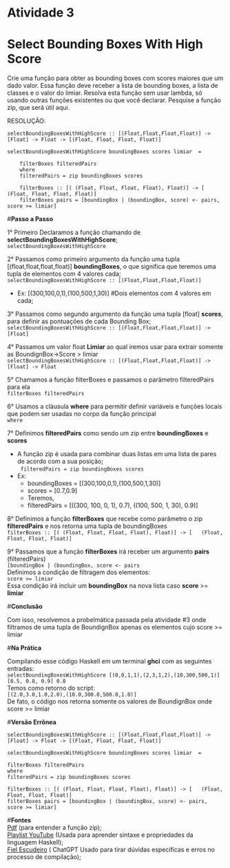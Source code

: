# Atividade 3
# Select Bounding Boxes With High Score 

Crie uma função para obter as bounding boxes com scores maiores que um dado valor. Essa função deve receber a lista de bounding boxes, a lista de classes e o valor do limiar.
Resolva esta função sem usar lambda, só usando outras funções existentes ou que você declarar. Pesquise a função zip, que será útil aqui.


RESOLUÇÃO:

```
selectBoundingBoxesWithHighScore :: [(Float,Float,Float,Float)] -> [Float] -> Float -> [(Float, Float, Float, Float)]

selectBoundingBoxesWithHighScore boundingBoxes scores limiar  = 

    filterBoxes filteredPairs
    where 
    filteredPairs = zip boundingBoxes scores
    
    filterBoxes :: [( (Float, Float, Float, Float), Float)] -> [   (Float, Float, Float, Float)]
    filterBoxes pairs = [boundingBox | (boundingBox, score) <- pairs, score >= limiar]

 ```

#**Passo a Passo**

1° Primeiro Declaramos a função chamando de **selectBoundingBoxesWithHighScore**;  
```selectBoundingBoxesWithHighScore```

2° Passamos como primeiro argumento da função uma tupla [(float,float,float,float)] **boundingBoxes**, o que significa que teremos uma tupla de elementos com 4 valores cada;  
```selectBoundingBoxesWithHighScore :: [(Float,Float,Float,Float)]```

- Ex: [(300,100,0,1),(100,500,1,30)] #Dois elementos com 4 valores em cada;

3° Passamos como segundo argumento da função uma tupla [float] **scores**, para definir as pontuações de cada Bounding Box;  
```selectBoundingBoxesWithHighScore :: [(Float,Float,Float,Float)] -> [Float]```

4° Passamos um valor float **Limiar** ao qual iremos usar para extrair somente as BoundignBox->Score > limiar  
```selectBoundingBoxesWithHighScore :: [(Float,Float,Float,Float)] -> [Float] -> Float```

5° Chamamos a função filterBoxes e passamos o parâmetro filteredPairs para ela  
```filterBoxes filteredPairs```

6° Usamos a cláusula **where** para permitir definir variáveis e funções locais que podem ser usadas no corpo da função principal  
```where```

7° Definimos **filteredPairs** como sendo um zip entre **boundingBoxes** e **scores**  
 - A função zip é usada para combinar duas listas em uma lista de pares de acordo com a sua posição;  
 ``` filteredPairs = zip boundingBoxes scores```  
- Ex:  
    - boundingBoxes = [(300,100,0,1),(100,500,1,30)]  
    - scores = [0.7,0.9]  
    - Teremos,  
    - filteredPairs = [((300, 100, 0, 1), 0.7), ((100, 500, 1, 30), 0.9)]

 8° Definimos a função **filterBoxes** que recebe como parâmetro o zip **filteredPairs** e nos retorna uma tupla de boundingBoxes  
 ```filterBoxes :: [( (Float, Float, Float, Float), Float)] -> [   (Float, Float, Float, Float)]```


9° Passamos que a função **filterBoxes** irá receber um argumento **pairs** (filteredPairs)  
```[boundingBox | (boundingBox, score <- pairs ```  
Definimos a condição de filtragem dos elementos:  
```score >= limiar```  
Essa condição irá incluir um **boundingBox** na nova lista caso **score** >= **limiar**


#**Conclusão**

Com isso, resolvemos a probelmática passada pela atividade #3 onde filtramos de uma tupla de BoundignBox apenas os elementos cujo score >= limiar


#**Na Prática**

Compilando esse código Haskell em um terminal **ghci** com as seguintes entradas:  
```selectBoundingBoxesWithHighScore [(0,0,1,1),(2,3,1,2),(10,300,500,1)] [0.5, 0.8, 0.9] 0.8 ```  
Temos como retorno do script:  
```[(2.0,3.0,1.0,2.0),(10.0,300.0,500.0,1.0)]```  
De fato, o código nos retorna somente os valores de BoundignBox onde score >= limiar


#**Versão Errônea**  

    selectBoundingBoxesWithHighScore :: [(Float,Float,Float,Float)] -> [Float] -> Float -> [(Float, Float, Float, Float)]

    selectBoundingBoxesWithHighScore boundingBoxes scores limiar  = 

    filterBoxes filteredPairs
    where 
    filteredPairs = zip boundingBoxes scores
    
    filterBoxes :: [( (Float, Float, Float, Float), Float)] -> [   (Float, Float, Float, Float)]
    filterBoxes pairs = [boundingBox | (boundingBox, score) <- pairs, score >= limiar]

#**Fontes**  
[Pdf](https://www.facom.ufu.br/~madriana/PF/TP3-Listas.pdf) (para entender a função zip);  
[Playlist YouTube](https://www.youtube.com/watch?v=rrBMYho3frs&list=PLYItvall0TqLlCPN9vbDIc8FAKhG-RfbM) (Usada para aprender sintaxe e propriedades da linguagem Haskell);  
[Fiel Escudeiro](https://chatgpt.com/) ( ChatGPT Usado para tirar dúvidas específicas e erros no processo de compilação);